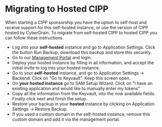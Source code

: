 # Migrating to Hosted CIPP

When starting a CIPP sponsorship you have the option to self-host and receive support for this self-hosted instance, or use the version of CIPP hosted by CyberDrain. To migrate from self-hosted CIPP to hosted CIPP you can follow these instructions.

* Log into your **self-hosted** instance and go to Application Settings. Click the button Run Backup, download this backup and store this securely.
* Go to our [Management Portal](https://management.cipp.app) and login.&#x20;
* Deploy your hosted instance by filling in all information, and accept the initial invite to log into your hosted instance.
* Go to your **self-hosted** instance, and go to Application Settings -> Backend. Click on "Go to Keyvault". Keep this screen open.
* On **your hosted instance** go to SAM Setup Wizard. Click on "I have an existing application and would like to manually enter my tokens"
* Copy all the information from the Keyvault, into the now available fields. Finally click next and finish the setup.
* Restore your backup in your **hosted** instance by clicking on Application Settings -> Restore Backup.
* If you used a custom domain in the self-hosted instance, remove this custom domain and add it via the management portal.
